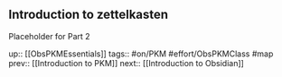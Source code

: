 ## Introduction to zettelkasten

Placeholder for Part 2

up:: [[ObsPKMEssentials]]
tags:: #on/PKM #effort/ObsPKMClass #map 
prev:: [[Introduction to PKM]]
next:: [[Introduction to Obsidian]]

